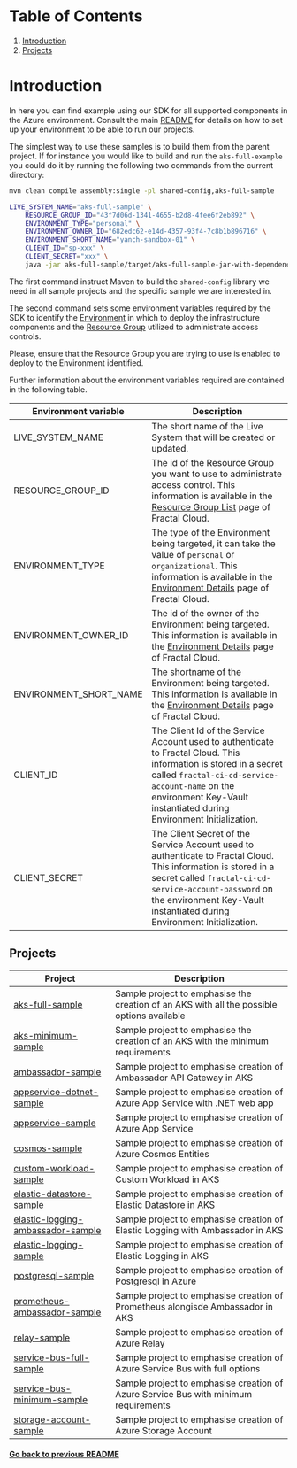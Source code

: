 # Table of Contents
1. [Introduction](#introduction)
2. [Projects](#projects)
# Introduction

In here you can find example using our SDK for all supported components in the Azure environment.
Consult the main [README](../README.md) for details on how to set up your environment to be able to run our projects.

The simplest way to use these samples is to build them from the parent project.
If for instance you would like to build and run the `aks-full-example` you could do it by running the following two 
commands from the current directory:

```bash
mvn clean compile assembly:single -pl shared-config,aks-full-sample

LIVE_SYSTEM_NAME="aks-full-sample" \
    RESOURCE_GROUP_ID="43f7d06d-1341-4655-b2d8-4fee6f2eb892" \
    ENVIRONMENT_TYPE="personal" \
    ENVIRONMENT_OWNER_ID="682edc62-e14d-4357-93f4-7c8b1b896716" \
    ENVIRONMENT_SHORT_NAME="yanch-sandbox-01" \
    CLIENT_ID="sp-xxx" \
    CLIENT_SECRET="xxx" \
    java -jar aks-full-sample/target/aks-full-sample-jar-with-dependencies.jar
```

The first command instruct Maven to build the `shared-config` library we need in all sample projects and the specific sample we are interested in.

The second command sets some environment variables required by the SDK to identify the [Environment](https://fractal.cloud/docs/definitions/concepts/) in which to deploy 
the infrastructure components and the [Resource Group](https://fractal.cloud/docs/definitions/concepts/) utilized to administrate access controls. 

Please, ensure that the Resource Group you are trying to use is enabled to deploy to the Environment identified.

Further information about the environment variables required are contained in the following table.

| Environment variable 	  | Description                                                                                                                                                                                                                                           |
|---------------------------|-------------------------------------------------------------------------------------------------------------------------------------------------------------------------------------------------------------------------------------------------------|
| LIVE_SYSTEM_NAME    	     | The short name of the Live System that will be created or updated. 	                                                                                                                                                                                  |
| RESOURCE_GROUP_ID         | The id of the Resource Group you want to use to administrate access control. This information is available in the [Resource Group List](https://fractal.cloud/resource-groups) page of Fractal Cloud.                                                 |
| ENVIRONMENT_TYPE        	 | The type of the Environment being targeted, it can take the value of `personal` or `organizational`. This information is available in the [Environment Details](https://fractal.cloud/environments) page of Fractal Cloud.             	              |
| ENVIRONMENT_OWNER_ID      | The id of the owner of the Environment being targeted. This information is available in the [Environment Details](https://fractal.cloud/environments) page of Fractal Cloud.                                                                          |
| ENVIRONMENT_SHORT_NAME    | The shortname of the Environment being targeted. This information is available in the [Environment Details](https://fractal.cloud/environments) page of Fractal Cloud.                                                                                |
| CLIENT_ID       	         | The Client Id of the Service Account used to authenticate to Fractal Cloud. This information is stored in a secret called `fractal-ci-cd-service-account-name` on the environment Key-Vault instantiated during Environment Initialization.           |
| CLIENT_SECRET       	     | The Client Secret of the Service Account used to authenticate to Fractal Cloud. This information is stored in a secret called `fractal-ci-cd-service-account-password` on the environment Key-Vault instantiated during Environment Initialization. 	 |

## Projects

| Project                                                                      	 | Description                                                                               	 |
|--------------------------------------------------------------------------------|---------------------------------------------------------------------------------------------|
| [ aks-full-sample ]( ./aks-full-sample/ )                                   	 | Sample project to emphasise the creation of an AKS with all the possible options available  |
| [ aks-minimum-sample ]( ./aks-minimum-sample/ )                              	 | Sample project to emphasise the creation of an AKS with the minimum requirements            |
| [ ambassador-sample ]( ./ambassador-sample/ ) 	                               | Sample project to emphasise creation of Ambassador API Gateway in AKS                       |
| [ appservice-dotnet-sample ]( ./appservice-dotnet-sample/ )                    | Sample project to emphasise creation of Azure App Service with .NET web app                 |
| [ appservice-sample ]( ./appservice-sample/ ) 	                               | Sample project to emphasise creation of Azure App Service                                   |
| [ cosmos-sample ]( ./cosmos-sample/ ) 	                                       | Sample project to emphasise creation of Azure Cosmos Entities                               |
| [ custom-workload-sample ](./custom-workload-sample/)                          | Sample project to emphasise creation of Custom Workload in AKS                              |
| [ elastic-datastore-sample ]( ./elastic-datastore-sample/ ) 	                 | Sample project to emphasise creation of Elastic Datastore in AKS                            |
| [ elastic-logging-ambassador-sample ]( ./elastic-logging-ambassador-sample/ )  | Sample project to emphasise creation of Elastic Logging with Ambassador in AKS            	 |
| [ elastic-logging-sample ]( ./elastic-logging-sample/ ) 	                     | Sample project to emphasise creation of Elastic Logging in AKS                              |
| [ postgresql-sample ]( ./postgresql-sample/ ) 	                               | Sample project to emphasise creation of Postgresql in Azure                                 |
| [ prometheus-ambassador-sample ]( ./prometheus-ambassador-sample/ ) 	         | Sample project to emphasise creation of Prometheus alongisde Ambassador in AKS              |
| [ relay-sample ]( ./relay-sample/ ) 	                                         | Sample project to emphasise creation of Azure Relay                                         |
| [ service-bus-full-sample ]( ./service-bus-full-sample/ ) 	                   | Sample project to emphasise creation of Azure Service Bus with full options                 |
| [ service-bus-minimum-sample ]( ./service-bus-minimum-sample/ ) 	             | Sample project to emphasise creation of Azure Service Bus with minimum requirements         |
| [ storage-account-sample ]( ./storage-account-sample/ ) 	                     | Sample project to emphasise creation of Azure Storage Account                               |

#### [Go back to previous README](../README.md)